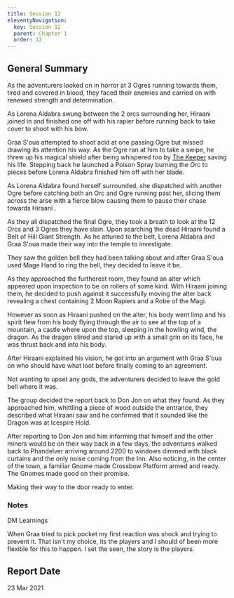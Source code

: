 ```yaml
---
title: Session 12
eleventyNavigation:
  key: Session 12
  parent: Chapter 1
  order: 12
---
```


## General Summary

As the adventurers looked on in horror at 3 Ogres running towards them, tired and covered in blood, they faced their enemies and carried on with renewed strength and determination.  

 As Lorena Aldabra swung between the 2 orcs surrounding her, Hiraani joined in and finished one off with his rapier before running back to take cover to shoot with his bow.  

 Graa S'oua attempted to shoot acid at one passing Ogre but missed drawing its attention his way. As the Ogre ran at him to take a swipe, he threw up his magical shield after being whispered too by [The Keeper](/w/vlendir-drusslegend/a/the-keeper-person) saving his life. Stepping back he launched a Poison Spray burning the Orc to pieces before Lorena Aldabra finished him off with her blade.  

 As Lorena Aldabra found herself surrounded, she dispatched with another Ogre before catching both an Orc and Ogre running past her, slicing them across the arse with a fierce blow causing them to pause their chase towards Hiraani .  

 As they all dispatched the final Ogre, they took a breath to look at the 12 Orcs and 3 Ogres they have slain. Upon searching the dead Hiraani found a Belt of Hill Giant Strength. As he attuned to the belt, Lorena Aldabra and Graa S'oua made their way into the temple to investigate.  

 They saw the golden bell they had been talking about and after Graa S'oua used Mage Hand to ring the bell, they decided to leave it be.  

 As they approached the furtherest room, they found an alter which appeared upon inspection to be on rollers of some kind. With Hiraani joining them, he decided to push against it successfully moving the alter back revealing a chest containing 2 Moon Rapiers and a Robe of the Magi.  

 However as soon as Hiraani pushed on the alter, his body went limp and his spirit flew from his body flying through the air to see at the top of a mountain, a castle where upon the top, sleeping in the howling wind, the dragon. As the dragon stired and stared up with a small grin on its face, he was thrust back and into his body.  

 After Hiraani explained his vision, he got into an argument with Graa S'oua on who should have what loot before finally coming to an agreement.  

 Not wanting to upset any gods, the adventurers decided to leave the gold bell where it was.  

 The group decided the report back to Don Jon on what they found. As they approached him, whittling a piece of wood outside the entrance, they described what Hiraani saw and he confirmed that it sounded like the Dragon was at Icespire Hold.  

 After reporting to Don Jon and him informing that himself and the other miners would be on their way back in a few days, the adventures walked back to Phandelver arriving around 2200 to windows dimmed with black curtains and the only noise coming from the Inn. Also noticing, in the center of the town, a familiar Gnome made Crossbow Platform armed and ready. The Gnomes made good on their promise.  

 Making their way to the door ready to enter.

### Notes

DM Learnings  

 When Graa tried to pick pocket my first reaction was shock and trying to prevent it. That isn't my choice, its the players and I should of been more flexible for this to happen. I set the seen, the story is the players.

## Report Date

23 Mar 2021
